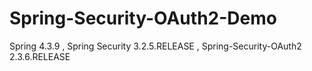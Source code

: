 # Spring-Security-OAuth2-Demo
Spring 4.3.9 , Spring Security 3.2.5.RELEASE , Spring-Security-OAuth2 2.3.6.RELEASE
